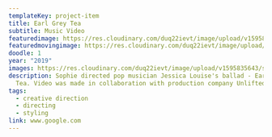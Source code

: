```yaml
---
templateKey: project-item
title: Earl Grey Tea
subtitle: Music Video
featuredimage: https://res.cloudinary.com/duq22ievt/image/upload/v1595835642/sophiestudio/Screenshot_-72_2x_a3ohuh.png
featuredmovingimage: https://res.cloudinary.com/duq22ievt/image/upload/v1595835642/sophiestudio/Screenshot_-72_2x_a3ohuh.png
doodle: 1
year: "2019"
images: https://res.cloudinary.com/duq22ievt/image/upload/v1595835643/sophiestudio/earlgreytea_2x_e2q5cn.png
description: Sophie directed pop musician Jessica Louise's ballad - Earl Grey
  Tea. Video was made in collaboration with production company Unlifted Visuals.
tags:
  - creative direction
  - directing
  - styling
link: www.google.com
---
```

